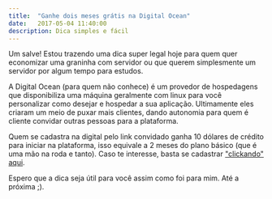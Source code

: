 ```yaml
---
title:  "Ganhe dois meses grátis na Digital Ocean"
date:   2017-05-04 11:40:00
description: Dica simples e fácil
---
```



Um salve! Estou trazendo uma dica super legal hoje para quem quer economizar uma graninha com servidor ou que querem simplesmente um servidor por algum tempo para estudos. 

A Digital Ocean (para quem não conhece) é um provedor de hospedagens que disponibiliza uma máquina geralmente com linux para você personalizar como desejar e hospedar a sua aplicação. Ultimamente eles criaram um meio de puxar mais clientes, dando autonomia para quem é cliente convidar outras pessoas para a plataforma. 

Quem se cadastra na digital pelo link convidado ganha 10 dólares de crédito para iniciar na plataforma, isso equivale a 2 meses do plano básico (que é uma mão na roda e tanto). Caso te interesse, basta se cadastrar 
["clickando" aqui](https://m.do.co/c/120ef6e881e0).

Espero que a dica seja útil para você assim como foi para mim. Até a próxima ;).